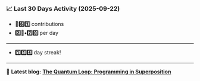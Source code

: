 <!--START_STATS-->
### 📈 Last 30 Days Activity (2025-09-22)  
- **🎱6️⃣1️⃣** contributions  
- **2️⃣🎱•7️⃣0️⃣** per day
---
- **1️⃣1️⃣4️⃣** day streak!
---
📝 **Latest blog:** [**The Quantum Loop: Programming in Superposition**](https://andriak.com/blog/quantum-loop)
<!--END_STATS-->

